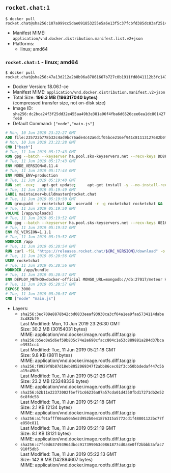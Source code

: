 ## `rocket.chat:1`

```console
$ docker pull rocket.chat@sha256:107a999cc5dae091853255e5a6e13f5c37fcbfd385dc83af25149ecdb9128ec0
```

-	Manifest MIME: `application/vnd.docker.distribution.manifest.list.v2+json`
-	Platforms:
	-	linux; amd64

### `rocket.chat:1` - linux; amd64

```console
$ docker pull rocket.chat@sha256:47a13d212a2b8b96a87861667b727c0b1911fd8041112b3fc147045812546333
```

-	Docker Version: 18.06.1-ce
-	Manifest MIME: `application/vnd.docker.distribution.manifest.v2+json`
-	Total Size: **196.3 MB (196317040 bytes)**  
	(compressed transfer size, not on-disk size)
-	Image ID: `sha256:dc2bca24f3f25dd32e455aa49b3e381a06f4fba6d6526cee6ea1dc801427fe60`
-	Default Command: `["node","main.js"]`

```dockerfile
# Mon, 10 Jun 2019 23:22:27 GMT
ADD file:235722b778b32c4ad9bc76ade4c42a6d1f05bce216ef941c81113127682b0f8f in / 
# Mon, 10 Jun 2019 23:22:28 GMT
CMD ["bash"]
# Tue, 11 Jun 2019 05:17:43 GMT
RUN gpg --batch --keyserver ha.pool.sks-keyservers.net --recv-keys DD8F2338BAE7501E3DD5AC78C273792F7D83545D
# Tue, 11 Jun 2019 05:17:43 GMT
ENV NODE_VERSION=8.11.4
# Tue, 11 Jun 2019 05:17:44 GMT
ENV NODE_ENV=production
# Tue, 11 Jun 2019 05:19:48 GMT
RUN set -eux; 	apt-get update; 	apt-get install -y --no-install-recommends ca-certificates curl; 	rm -rf /var/lib/apt/lists/*; 	curl -fsSLO --compressed "https://nodejs.org/dist/v$NODE_VERSION/node-v$NODE_VERSION-linux-x64.tar.gz"; 	curl -fsSLO --compressed "https://nodejs.org/dist/v$NODE_VERSION/SHASUMS256.txt.asc"; 	gpg --batch --decrypt --output SHASUMS256.txt SHASUMS256.txt.asc; 	grep " node-v$NODE_VERSION-linux-x64.tar.gz\$" SHASUMS256.txt | sha256sum -c -; 	tar -xf "node-v$NODE_VERSION-linux-x64.tar.gz" -C /usr/local --strip-components=1 --no-same-owner; 	rm "node-v$NODE_VERSION-linux-x64.tar.gz" SHASUMS256.txt.asc SHASUMS256.txt; 	npm cache clear --force
# Tue, 11 Jun 2019 05:19:49 GMT
LABEL maintainer=buildmaster@rocket.chat
# Tue, 11 Jun 2019 05:19:50 GMT
RUN groupadd -r rocketchat &&  useradd -r -g rocketchat rocketchat &&  mkdir -p /app/uploads &&  chown rocketchat.rocketchat /app/uploads
# Tue, 11 Jun 2019 05:19:50 GMT
VOLUME [/app/uploads]
# Tue, 11 Jun 2019 05:19:52 GMT
RUN gpg --batch --keyserver ha.pool.sks-keyservers.net --recv-keys 0E163286C20D07B9787EBE9FD7F9D0414FD08104
# Tue, 11 Jun 2019 05:19:52 GMT
ENV RC_VERSION=1.1.1
# Tue, 11 Jun 2019 05:19:52 GMT
WORKDIR /app
# Tue, 11 Jun 2019 05:20:54 GMT
RUN curl -fSL "https://releases.rocket.chat/${RC_VERSION}/download" -o rocket.chat.tgz &&  curl -fSL "https://releases.rocket.chat/${RC_VERSION}/asc" -o rocket.chat.tgz.asc &&  gpg --batch --verify rocket.chat.tgz.asc rocket.chat.tgz &&  tar zxvf rocket.chat.tgz &&  rm rocket.chat.tgz rocket.chat.tgz.asc &&  cd bundle/programs/server &&  npm install &&  npm cache clear --force &&  chown -R rocketchat:rocketchat /app
# Tue, 11 Jun 2019 05:20:56 GMT
USER rocketchat
# Tue, 11 Jun 2019 05:20:56 GMT
WORKDIR /app/bundle
# Tue, 11 Jun 2019 05:20:57 GMT
ENV DEPLOY_METHOD=docker-official MONGO_URL=mongodb://db:27017/meteor HOME=/tmp PORT=3000 ROOT_URL=http://localhost:3000 Accounts_AvatarStorePath=/app/uploads
# Tue, 11 Jun 2019 05:20:57 GMT
EXPOSE 3000
# Tue, 11 Jun 2019 05:20:57 GMT
CMD ["node" "main.js"]
```

-	Layers:
	-	`sha256:3ec709e8878b42cbd0833eeaf93930ca3cf04a1ee9faa5734114dabe3cd82bf9`  
		Last Modified: Mon, 10 Jun 2019 23:26:30 GMT  
		Size: 30.2 MB (30154031 bytes)  
		MIME: application/vnd.docker.image.rootfs.diff.tar.gzip
	-	`sha256:b5ec0e5d6ef59b835c74e2e690cfacc804c1e53c889881a284d37bcae3931cc4`  
		Last Modified: Tue, 11 Jun 2019 05:21:18 GMT  
		Size: 9.8 KB (9811 bytes)  
		MIME: application/vnd.docker.image.rootfs.diff.tar.gzip
	-	`sha256:f8929f8b87d18eb8052069347f2abb86cec02f3cb50bbdedaf447c5ba15c45b5`  
		Last Modified: Tue, 11 Jun 2019 05:21:26 GMT  
		Size: 23.2 MB (23248336 bytes)  
		MIME: application/vnd.docker.image.rootfs.diff.tar.gzip
	-	`sha256:62b11e22373002f6ef71c66236a87a57cda01d4350fbd17271db2e526c8fdc58`  
		Last Modified: Tue, 11 Jun 2019 05:21:18 GMT  
		Size: 2.1 KB (2134 bytes)  
		MIME: application/vnd.docker.image.rootfs.diff.tar.gzip
	-	`sha256:a1f91afff00aa50a5e2d952b0e41876315a5772cd1f48801122bc77fe858c811`  
		Last Modified: Tue, 11 Jun 2019 05:21:19 GMT  
		Size: 8.1 KB (8121 bytes)  
		MIME: application/vnd.docker.image.rootfs.diff.tar.gzip
	-	`sha256:c7fc0d637493964dbcc917399063c0861877cd0a8e0ff2bbbb3afac7910f5db5`  
		Last Modified: Tue, 11 Jun 2019 05:22:13 GMT  
		Size: 142.9 MB (142894607 bytes)  
		MIME: application/vnd.docker.image.rootfs.diff.tar.gzip
